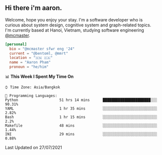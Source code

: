 <h2><b>Hi there i'm aaron. </b></h2>

Welcome, hope you enjoy your stay. I'm a software developer who is curious about system design, cognitive system and graph-related topics. I'm currently based at Hanoi, Vietnam, studying software engineering [@mcmaster](https://www.mcmaster.ca/).

```toml
[personal]
  bio = "@mcmaster sfwr eng '24"
  current = "@bentoml, @mmrt"
  location = "🇻🇳 🇨🇦"
  name = "Aaron Pham"
  pronoun = "he/him"
```
<!--<img src="https://github-readme-stats.vercel.app/api?username=aarnphm&show_icons=true&count_private=true&theme=dark" height="170"/>-->
<!--<img src="https://github-readme-stats.vercel.app/api/top-langs/?username=aarnphm&layout=compact&hide=css&theme=dark" height="170" />-->

<!--START_SECTION:waka-->
📊 **This Week I Spent My Time On** 

```text
⌚︎ Time Zone: Asia/Bangkok

💬 Programming Languages: 
Python                   51 hrs 14 mins      ██████████████████████░░░   90.31% 
YAML                     1 hr 35 mins        ░░░░░░░░░░░░░░░░░░░░░░░░░   2.82% 
Bash                     1 hr 15 mins        ░░░░░░░░░░░░░░░░░░░░░░░░░   2.2% 
Makefile                 48 mins             ░░░░░░░░░░░░░░░░░░░░░░░░░   1.44% 
INI                      29 mins             ░░░░░░░░░░░░░░░░░░░░░░░░░   0.88%

```


 Last Updated on 27/07/2021
<!--END_SECTION:waka-->
